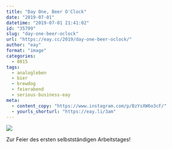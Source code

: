 ```yaml
---
title: "Day One, Beer O'Clock"
date: "2019-07-01"
datetime: "2019-07-01 21:41:02"
id: "35799"
slug: "day-one-beer-oclock"
url: "https://eay.cc/2019/day-one-beer-oclock/"
author: "eay"
format: "image"
categories:
  - 0815
tags:
  - analogleben
  - bier
  - brewdog
  - feierabend
  - serious-business-eay
meta:
  - content_copy: "https://www.instagram.com/p/BzYsXW6o3cF/"
  - yourls_shorturl: "https://eay.li/3am"
---
```


![](https://eay.cc/uploads/2019/feierabend.jpeg)

Zur Feier des ersten selbstständigen Arbeitstages!
